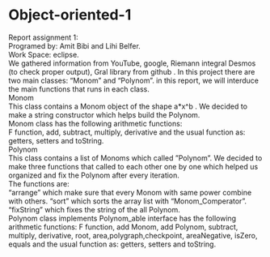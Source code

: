 # Object-oriented-1
Report assignment 1: 
<br>
Programed by: Amit Bibi and Lihi Belfer.<br>
Work Space: eclipse.
<br>
We gathered information from YouTube, google, Riemann integral Desmos (to check proper output), Gral library from github .
In this project there are two main classes: “Monom” and “Polynom”.
in this report, we will interduce the main functions that runs in each class.
<br>
Monom <br>
This class contains a Monom object of the shape a*x^b .
We decided to make a string constructor which helps build the Polynom.  <br>Monom class has the following arithmetic functions: <br>
F function, add, subtract, multiply, derivative and the usual function as: getters, setters and toString.
<br>
Polynom<br>
This class contains a list of Monoms which called ”Polynom”.
We decided to make three functions that called to each other one by one which helped us organized and fix the Polynom after every iteration. 
<br>
The functions are:<br>
 “arrange” which make sure that every Monom with same power combine with others.
“sort” which sorts the array list with “Monom_Comperator”.
“fixString” which fixes the string of the all Polynom.                   
Polynom class implements Polynom_able interface has the following arithmetic functions:
F function, add Monom, add Polynom, subtract, multiply, derivative, root, area,polygraph,checkpoint, areaNegative, isZero, equals and the usual function as: getters, setters and toString.
